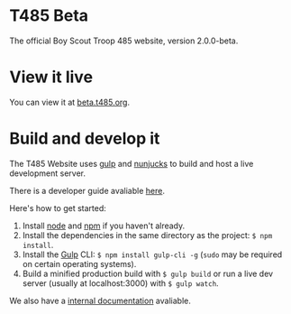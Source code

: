 # T485 Beta

The official Boy Scout Troop 485 website, version 2.0.0-beta.

# View it live

You can view it at [beta.t485.org](https://beta.t485.org).

# Build and develop it

The T485 Website uses [gulp](https://gulpjs.com/) and [nunjucks](https://mozilla.github.io/nunjucks/) to build and host a live development server. 

There is a developer guide avaliable [here](https://beta.t485.org/developer/).

Here's how to get started:

1. Install [node](https://nodejs.org/en/) and [npm](https://www.npmjs.com/) if you haven't already.
2. Install the dependencies in the same directory as the project: `$ npm install`.
3. Install the [Gulp](https://gulpjs.com/) CLI: `$ npm install gulp-cli -g` (`sudo` may be required on certain operating systems).
4. Build a minified production build with `$ gulp build` or run a live dev server (usually at localhost:3000) with `$ gulp watch`.


We also have a [internal documentation](https://beta.t485.org/developer/docs/) avaliable.